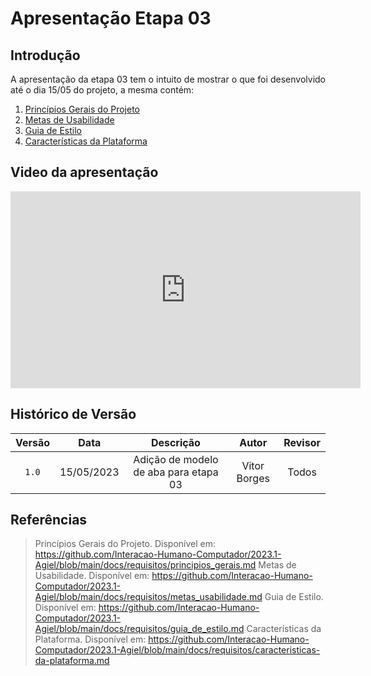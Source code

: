 # Apresentação Etapa 03

## Introdução

<p align="justify">
A apresentação da etapa 03 tem o intuito de mostrar o que foi desenvolvido até o dia 15/05 do projeto, a mesma contém:
</p>

1. <a href="https://github.com/Interacao-Humano-Computador/2023.1-Agiel/blob/main/docs/requisitos/principios_gerais.md">Princípios Gerais do Projeto</a>
2. <a href="https://github.com/Interacao-Humano-Computador/2023.1-Agiel/blob/main/docs/requisitos/metas_usabilidade.md">Metas de Usabilidade</a>
3. <a href="https://github.com/Interacao-Humano-Computador/2023.1-Agiel/blob/main/docs/requisitos/guia_de_estilo.md">Guia de Estilo</a>
4. <a href="https://github.com/Interacao-Humano-Computador/2023.1-Agiel/blob/main/docs/requisitos/caracteristicas-da-plataforma.md">Características da Plataforma</a>

## Video da apresentação
<iframe width="560" height="315" src="https://www.youtube.com/embed/9FNERJh48LI" title="YouTube video player" frameborder="0" allow="accelerometer; autoplay; clipboard-write; encrypted-media; gyroscope; picture-in-picture; web-share" allowfullscreen></iframe>

## Histórico de Versão

| Versão | Data  |            Descrição              |     Autor      |    Revisor    |
|:------:|:-----:|:---------------------------------:|:--------------:|:-------------:|
| `1.0` | 15/05/2023 | Adição de modelo de aba para etapa 03 | Vitor Borges | Todos|

## Referências
> Princípios Gerais do Projeto. Disponível em: <https://github.com/Interacao-Humano-Computador/2023.1-Agiel/blob/main/docs/requisitos/principios_gerais.md>
> Metas de Usabilidade. Disponível em: <https://github.com/Interacao-Humano-Computador/2023.1-Agiel/blob/main/docs/requisitos/metas_usabilidade.md>
> Guia de Estilo. Disponível em: <https://github.com/Interacao-Humano-Computador/2023.1-Agiel/blob/main/docs/requisitos/guia_de_estilo.md>
> Características da Plataforma. Disponível em: <https://github.com/Interacao-Humano-Computador/2023.1-Agiel/blob/main/docs/requisitos/caracteristicas-da-plataforma.md>